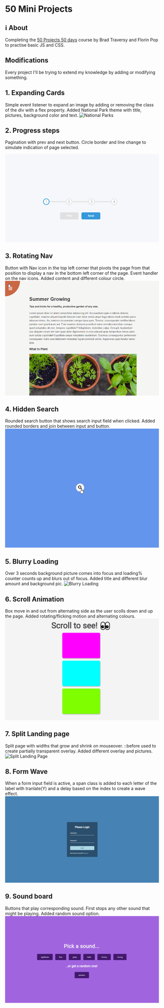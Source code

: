 # 50 Mini Projects

## ℹ About
Completing the [50 Projects 50 days](https://www.udemy.com/course/50-projects-50-days) course by Brad Traversy and Florin Pop to practise basic JS and CSS.

## Modifications
Every project I'll be trying to extend my knowledge by adding or modifying something. 

## 1. Expanding Cards
Simple event listener to expand an image by adding or removing the class of the div with a flex property.
Added National Park theme with title, pictures, background color and text.
![National Parks](./docs/expanding_cards.gif)

## 2. Progress steps
Pagination with prev and next button. Circle border and line change to simulate indication of page selected.

![Progress Steps](./docs/progress_steps.gif)

## 3. Rotating Nav
Button with Nav icon in the top left corner that pivots the page from that position to display a nav in the bottom left corner of the page. Event handler on the nav icons.
Added content and different colour circle.
![Rotating Nav](./docs/rotating_nav.gif)

## 4. Hidden Search
Rounded search button that shows search input field when clicked.
Added rounded borders and join between input and button.
![Hidden Search](./docs/hidden_search.gif)

## 5. Blurry Loading
Over 3 seconds background picture comes into focus and loading% counter counts up and blurs out of focus. 
Added title and different blur amount and background pic.
![Blurry Loading](./docs/blurry_loading.gif)

## 6. Scroll Animation
Box move in and out from alternating side as the user scolls down and up the page.
Added rotating/flicking motion and alternating colours.
![Scroll Animation](./docs/scroll_animation.gif)

## 7. Split Landing page
Split page with widths that grow and shrink on mouseover. ::before used to create partially transparent overlay.
Added different overlay and pictures.
![Split Landing Page](./docs/split_landing.gif)

## 8. Form Wave
When a form input field is active, a span class is added to each letter of the label with tranlate(Y) and a delay based on the index to create a wave effect.
![Wave Effect](./docs/form_wave.gif)

## 9. Sound board
Buttons that play corresponding sound. First stops any other sound that might be playing.
Added random sound option.
![Sound Board](./docs/sound_board.png)
